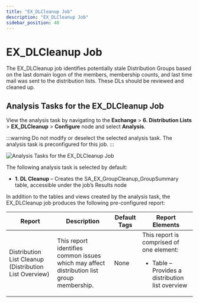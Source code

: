 ```yaml
---
title: "EX_DLCleanup Job"
description: "EX_DLCleanup Job"
sidebar_position: 40
---
```


# EX_DLCleanup Job

The EX_DLCleanup job identifies potentially stale Distribution Groups based on the last domain logon
of the members, membership counts, and last time mail was sent to the distribution lists. These DLs
should be reviewed and cleaned up.

## Analysis Tasks for the EX_DLCleanup Job

View the analysis task by navigating to the **Exchange** > **6. Distribution Lists** >
**EX_DLCleanup** > **Configure** node and select **Analysis**.

:::warning
Do not modify or deselect the selected analysis task. The analysis task is
preconfigured for this job.
:::


![Analysis Tasks for the EX_DLCleanup Job](/images/accessanalyzer/11.6/solutions/exchange/distributionlists/dlcleanupanalysis.webp)

The following analysis task is selected by default:

-   **1. DL Cleanup** – Creates the SA_EX_GroupCleanup_GroupSummary table, accessible under the job’s
       Results node

In addition to the tables and views created by the analysis task, the EX_DLCleanup job produces the
following pre-configured report:

| Report                                                 | Description                                                                               | Default Tags | Report Elements                                                                                          |
| ------------------------------------------------------ | ----------------------------------------------------------------------------------------- | ------------ | -------------------------------------------------------------------------------------------------------- |
| Distribution List Cleanup (Distribution List Overview) | This report identifies common issues which may affect distribution list group membership. | None         | This report is comprised of one element: <ul><li>Table – Provides a distribution list overview</li></ul> |
